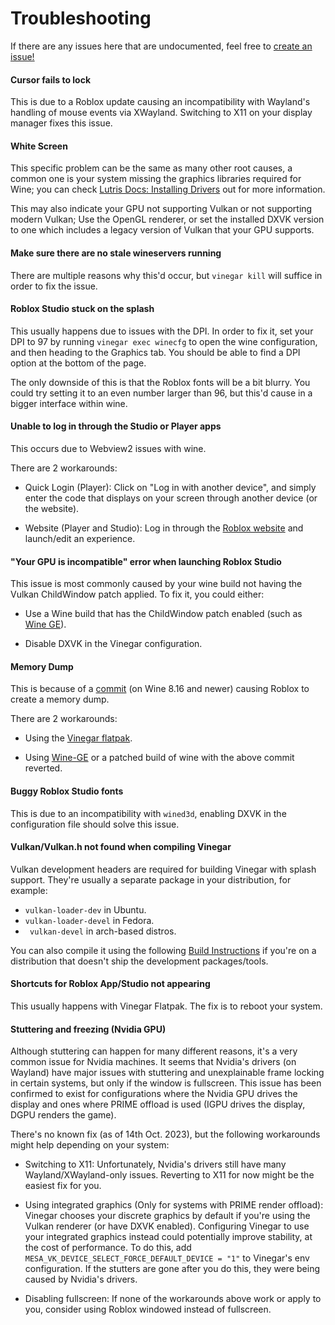 # Troubleshooting

If there are any issues here that are undocumented, feel free to [create an issue!](https://github.com/vinegarhq/vinegarhq.github.io/issues/new/choose)

#### Cursor fails to lock

This is due to a Roblox update causing an incompatibility with Wayland's handling of mouse events via XWayland. Switching to X11 on your display manager fixes this issue.

#### White Screen

This specific problem can be the same as many other root causes, a common one is your system missing the graphics libraries required for Wine; you can check [Lutris Docs: Installing Drivers](https://github.com/lutris/docs/blob/master/InstallingDrivers.md) out for more information.

This may also indicate your GPU not supporting Vulkan or not supporting modern Vulkan; Use the OpenGL renderer, or set the installed DXVK version to one which includes a legacy version of Vulkan that your GPU supports.

#### Make sure there are no stale wineservers running

There are multiple reasons why this'd occur, but `vinegar kill` will suffice in order to fix the issue.

#### Roblox Studio stuck on the splash

This usually happens due to issues with the DPI. In order to fix it, set your DPI to 97 by running `vinegar exec winecfg` to open the wine configuration, and then heading to the Graphics tab. You should be able to find a DPI option at the bottom of the page.


The only downside of this is that the Roblox fonts will be a bit blurry. You could try setting it to an even number larger than 96, but this'd cause in a bigger interface within wine.

#### Unable to log in through the Studio or Player apps

This occurs due to Webview2 issues with wine.

There are 2 workarounds:

- Quick Login (Player): Click on "Log in with another device", and simply enter the code that displays on your screen through another device (or the website).
  
- Website (Player and Studio): Log in through the [Roblox website](https://roblox.com) and launch/edit an experience.

#### "Your GPU is incompatible" error when launching Roblox Studio

This issue is most commonly caused by your wine build not having the Vulkan ChildWindow patch applied. To fix it, you could either:

- Use a Wine build that has the ChildWindow patch enabled (such as [Wine GE](https://github.com/GloriousEggroll/wine-ge-custom)).

- Disable DXVK in the Vinegar configuration.

#### Memory Dump

This is because of a  [commit](https://gitlab.winehq.org/wine/wine/-/commit/ea640f6cece7660ffc853b7d574fbe52af34901a) (on Wine 8.16 and newer) causing Roblox to create a memory dump.

There are 2 workarounds:

- Using the [Vinegar flatpak](https://vinegarhq.github.io/Installation/guides/flatpak.html).

- Using [Wine-GE](https://github.com/GloriousEggroll/wine-ge-custom/releases) or a patched build of wine with the above commit reverted.

#### Buggy Roblox Studio fonts

This is due to an incompatibility with `wined3d`, enabling DXVK in the configuration file should solve this issue.

#### Vulkan/Vulkan.h not found when compiling Vinegar

Vulkan development headers are required for building Vinegar with splash support. They're usually a separate package in your distribution, for example: 
- `vulkan-loader-dev` in Ubuntu.
- `vulkan-loader-devel` in Fedora.
- ` vulkan-devel` in arch-based distros.

  
You can also compile it using the following [Build Instructions](https://github.com/KhronosGroup/Vulkan-Loader/blob/main/BUILD.md#building-on-linux) if you're on a distribution that doesn't ship the development packages/tools.

#### Shortcuts for Roblox App/Studio not appearing

This usually happens with Vinegar Flatpak. The fix is to reboot your system.

#### Stuttering and freezing (Nvidia GPU)

Although stuttering can happen for many different reasons, it's a very common issue for Nvidia machines. It seems that Nvidia's drivers (on Wayland) have major issues with stuttering and unexplainable frame locking in certain systems, but only if the window is fullscreen. This issue has been confirmed to exist for configurations where the Nvidia GPU drives the display and ones where PRIME offload is used (IGPU drives the display, DGPU renders the game).

There's no known fix (as of 14th Oct. 2023), but the following workarounds might help depending on your system:

- Switching to X11:
Unfortunately, Nvidia's drivers still have many Wayland/XWayland-only issues. Reverting to X11 for now might be the easiest fix for you.

- Using integrated graphics (Only for systems with PRIME render offload):
Vinegar chooses your discrete graphics by default if you're using the Vulkan renderer (or have DXVK enabled). Configuring Vinegar to use your integrated graphics instead could potentially improve stability, at the cost of performance. To do this, add `MESA_VK_DEVICE_SELECT_FORCE_DEFAULT_DEVICE = "1"` to Vinegar's env configuration.
If the stutters are gone after you do this, they were being caused by Nvidia's drivers.

- Disabling fullscreen:
If none of the workarounds above work or apply to you, consider using Roblox windowed instead of fullscreen.
